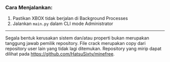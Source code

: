 ### Cara Menjalankan:  
1. Pastikan XBOX tidak berjalan di Background Processes  
2. Jalankan `main.py` dalam CLI mode Administrator

---

Segala bentuk kerusakan sistem dan/atau properti bukan merupakan tanggung jawab pemilik repository. File crack merupakan copy dari repository user lain yang tidak lagi ditemukan. Repository yang mirip dapat dilihat pada https://github.com/HatsuSixty/minefree.